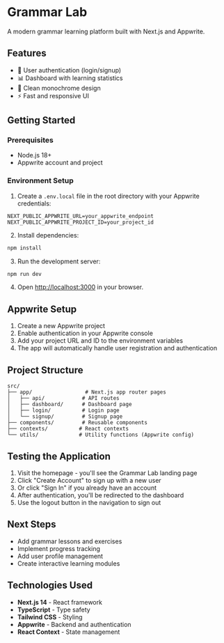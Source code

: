 # Grammar Lab

A modern grammar learning platform built with Next.js and Appwrite.

## Features

- 🔐 User authentication (login/signup)
- 📊 Dashboard with learning statistics
- 🎨 Clean monochrome design
- ⚡ Fast and responsive UI

## Getting Started

### Prerequisites

- Node.js 18+ 
- Appwrite account and project

### Environment Setup

1. Create a `.env.local` file in the root directory with your Appwrite credentials:

```env
NEXT_PUBLIC_APPWRITE_URL=your_appwrite_endpoint
NEXT_PUBLIC_APPWRITE_PROJECT_ID=your_project_id
```

2. Install dependencies:

```bash
npm install
```

3. Run the development server:

```bash
npm run dev
```

4. Open [http://localhost:3000](http://localhost:3000) in your browser.

## Appwrite Setup

1. Create a new Appwrite project
2. Enable authentication in your Appwrite console
3. Add your project URL and ID to the environment variables
4. The app will automatically handle user registration and authentication

## Project Structure

```
src/
├── app/                 # Next.js app router pages
│   ├── api/            # API routes
│   ├── dashboard/      # Dashboard page
│   ├── login/          # Login page
│   └── signup/         # Signup page
├── components/         # Reusable components
├── contexts/          # React contexts
└── utils/             # Utility functions (Appwrite config)
```

## Testing the Application

1. Visit the homepage - you'll see the Grammar Lab landing page
2. Click "Create Account" to sign up with a new user
3. Or click "Sign In" if you already have an account
4. After authentication, you'll be redirected to the dashboard
5. Use the logout button in the navigation to sign out

## Next Steps

- Add grammar lessons and exercises
- Implement progress tracking
- Add user profile management
- Create interactive learning modules

## Technologies Used

- **Next.js 14** - React framework
- **TypeScript** - Type safety
- **Tailwind CSS** - Styling
- **Appwrite** - Backend and authentication
- **React Context** - State management
